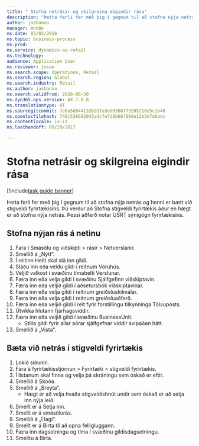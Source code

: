```yaml
--- 
title: " Stofna netrásir og skilgreina eigindir rása"
description: "Þetta ferli fer með þig í gegnum til að stofna nýja netrás og henni er bætt við stigveldi fyrirtækisins."
author: jashanno
manager: AnnBe
ms.date: 03/02/2016
ms.topic: business-process
ms.prod: 
ms.service: dynamics-ax-retail
ms.technology: 
audience: Application User
ms.reviewer: josaw
ms.search.scope: Operations, Retail
ms.search.region: Global
ms.search.industry: Retail
ms.author: jashanno
ms.search.validFrom: 2016-06-30
ms.dyn365.ops.version: AX 7.0.0
ms.translationtype: HT
ms.sourcegitcommit: 7e0a5d044133b917a3eb9386773205218e5c1b40
ms.openlocfilehash: 748c536692043a4cfe7d8b087066e12b3e7ddadc
ms.contentlocale: is-is
ms.lasthandoff: 09/29/2017

---
```

# <a name="create-online-channels-and-define-channel-attributes"></a> Stofna netrásir og skilgreina eigindir rása

[!include[task guide banner](../includes/task-guide-banner.md)]

Þetta ferli fer með þig í gegnum til að stofna nýja netrás og henni er bætt við stigveldi fyrirtækisins. Þú verður að Stofna stigveldi fyrirtækis áður en hægt er að stofna nýja netrás. Þessi aðferð notar USRT sýnigögn fyrirtækisins.


## <a name="create-a-new-online-channel"></a>Stofna nýjan rás á netinu
1. Fara í Smásölu og viðskipti > rásir > Netverslanir.
2. Smellið á „Nýtt“.
3. Í reitinn Heiti skal slá inn gildi.
4. Sláðu inn eða veldu gildi í reitnum Vöruhús.
5. Veljið valkost í svæðinu tímabelti Verslunar.
6. Færa inn eða velja gildi í svæðinu Sjálfgefinn viðskiptavin.
7. Færa inn eða veljið gildi í aðsetursbók viðskiptavinar.
8. Færa inn eða velja gildi í reitnum greiðsluskilmálar.
9. Færa inn eða velja gildi í reitnum greiðsluaðferð.
10. Færa inn eða veljið gildi í reit fyrir forstillingu tilkynninga Tölvupósts.
11. Útvíkka hlutann fjárhagsvíddir.
12. Færa inn eða veljið gildi í svæðinu BusinessUnit.
    * Stilla gildi fyrir allar aðrar sjálfgefnar víddir svipaðan hátt.  
13. Smellið á „Vista“.

## <a name="add-the-online-channel-to-organization-hierarchy"></a>Bæta við netrás í stigveldi fyrirtækis
1. Lokið síðunni.
2. Fara á fyrirtækisstjórnun > Fyrirtæki > stigveldi fyrirtækis.
3. Í listanum skal finna og velja þá skráningu sem óskað er eftir.
4. Smellið á Skoða.
5. Smellið á „Breyta“.
    * Hægt er að velja hvaða stigveldishnút undir sem óskað er að setja inn nýja leið.  
6. Smellt er á Setja inn.
7. Smellt er á smásölurás.
8. Smellið á „Í lagi“.
9. Smellt er á Birta til að opna felligluggann.
10. Færa inn dagsetningu og tíma í svæðinu gildisdagsetningu.
11. Smelltu á Birta.


